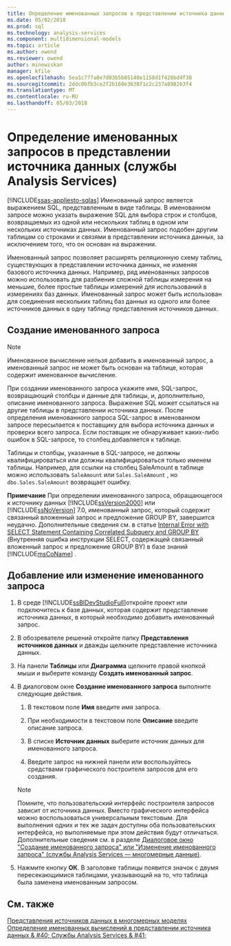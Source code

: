 ```yaml
---
title: Определение именованных запросов в представлении источника данных (службы Analysis Services) | Документы Microsoft
ms.date: 05/02/2018
ms.prod: sql
ms.technology: analysis-services
ms.component: multidimensional-models
ms.topic: article
ms.author: owend
ms.reviewer: owend
author: minewiskan
manager: kfile
ms.openlocfilehash: 5ea1c777a0e7d03b5b85148e1158d1f428bd4f38
ms.sourcegitcommit: 2ddc0bfb3ce2f2b160e3638f1c2c237a898263f4
ms.translationtype: MT
ms.contentlocale: ru-RU
ms.lasthandoff: 05/03/2018
---
```

# <a name="define-named-queries-in-a-data-source-view-analysis-services"></a>Определение именованных запросов в представлении источника данных (службы Analysis Services)
[!INCLUDE[ssas-appliesto-sqlas](../../includes/ssas-appliesto-sqlas.md)]
  Именованный запрос является выражением SQL, представленным в виде таблицы. В именованном запросе можно указать выражение SQL для выбора строк и столбцов, возвращаемых из одной или нескольких таблиц в одном или нескольких источниках данных. Именованный запрос подобен другим таблицам со строками и связями в представлении источника данных, за исключением того, что он основан на выражении.  
  
 Именованный запрос позволяет расширять реляционную схему таблиц, существующих в представлении источника данных, не изменяя базового источника данных. Например, ряд именованных запросов можно использовать для разбиения сложной таблицы измерения на меньшие, более простые таблицы измерений для использований в измерениях баз данных. Именованный запрос может быть использован для соединения нескольких таблиц баз данных из одного или более источников данных в одну таблицу представления источников данных.  
  
## <a name="creating-a-named-query"></a>Создание именованного запроса  
  
> [!NOTE]  
>  Именованное вычисление нельзя добавить в именованный запрос, а именованный запрос не может быть основан на таблице, которая содержит именованное вычисление.  
  
 При создании именованного запроса укажите имя, SQL-запрос, возвращающий столбцы и данные для таблицы, и, дополнительно, описание именованного запроса. Выражение SQL может ссылаться на другие таблицы в представлении источника данных. После определения именованного запроса SQL-запрос в именованном запросе пересылается к поставщику для выбора источника данных и проверки всего запроса. Если поставщик не обнаруживает каких-либо ошибок в SQL-запросе, то столбец добавляется к таблице.  
  
 Таблицы и столбцы, указанные в SQL-запросе, не должны квалифицироваться или должны квалифицироваться только именем таблицы. Например, для ссылки на столбец SaleAmount в таблице можно использовать `SaleAmount` или `Sales.SaleAmount` , но `dbo.Sales.SaleAmount` возвращает ошибку.  
  
 **Примечание** При определении именованного запроса, обращающегося к источнику данных [!INCLUDE[ssVersion2000](../../includes/ssversion2000-md.md)] или [!INCLUDE[ssNoVersion](../../includes/ssnoversion-md.md)] 7.0, именованный запрос, который содержит связанный вложенный запрос и предложение GROUP BY, завершится неудачно. Дополнительные сведения см. в статье [Internal Error with SELECT Statement Containing Correlated Subquery and GROUP BY](http://support.microsoft.com/kb/274729) (Внутренняя ошибка инструкции SELECT, содержащей связанный вложенный запрос и предложение GROUP BY) в базе знаний [!INCLUDE[msCoName](../../includes/msconame-md.md)] .  
  
## <a name="add-or-edit-a-named-query"></a>Добавление или изменение именованного запроса  
  
1.  В среде [!INCLUDE[ssBIDevStudioFull](../../includes/ssbidevstudiofull-md.md)]откройте проект или подключитесь к базе данных, которая содержит представление источника данных, в который необходимо добавить именованный запрос.  
  
2.  В обозревателе решений откройте папку **Представления источников данных** и дважды щелкните представление источника данных.  
  
3.  На панели **Таблицы** или **Диаграмма** щелкните правой кнопкой мыши и выберите команду **Создать именованный запрос**.  
  
4.  В диалоговом окне **Создание именованного запроса** выполните следующие действия.  
  
    1.  В текстовом поле **Имя** введите имя запроса.  
  
    2.  При необходимости в текстовом поле **Описание** введите описание запроса.  
  
    3.  В списке **Источник данных** выберите источник данных для именованного запроса.  
  
    4.  Введите запрос на нижней панели или воспользуйтесь средствами графического построителя запросов для его создания.  
  
    > [!NOTE]  
    >  Помните, что пользовательский интерфейс построителя запросов зависит от источника данных. Вместо графического интерфейса можно воспользоваться универсальным текстовым. Для выполнения одних и тех же задач доступны оба пользовательских интерфейса, но выполняемые при этом действия будут отличаться. Дополнительные сведения см. в разделе [Диалоговое окно "Создание именованного запроса" или "Изменение именованного запроса" (службы Analysis Services — многомерные данные)](http://msdn.microsoft.com/library/8e192ad6-a0b1-4e21-bb3f-087c93e62941).  
  
5.  Нажмите кнопку **ОК**. В заголовке таблицы появится значок с двумя пересекающимися таблицами, указывающий на то, что таблица была заменена именованным запросом.  
  
## <a name="see-also"></a>См. также  
 [Представления источников данных в многомерных моделях](../../analysis-services/multidimensional-models/data-source-views-in-multidimensional-models.md)   
 [Определение именованных вычислений в представлении источника данных & #40; Службы Analysis Services & #41;](../../analysis-services/multidimensional-models/define-named-calculations-in-a-data-source-view-analysis-services.md)  
  
  
